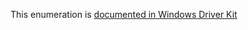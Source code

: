 This enumeration is [documented in Windows Driver Kit](https://learn.microsoft.com/en-us/windows-hardware/drivers/ddi/wdm/ne-wdm-_key_value_information_class)
